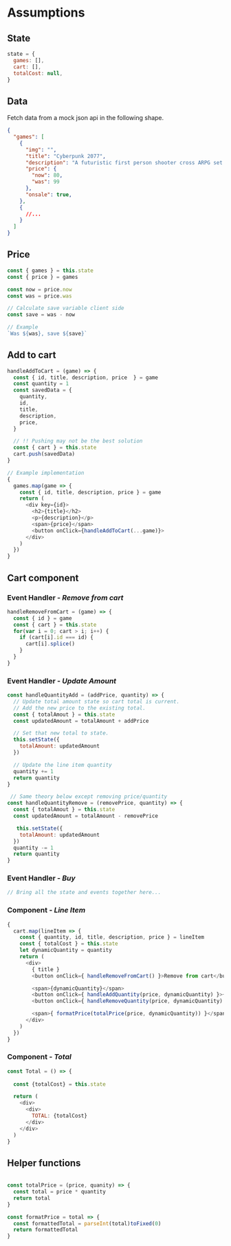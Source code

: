# **Assumptions**

## **State**

```javascript
state = {
  games: [],
  cart: [],
  totalCost: null,
}
```


## **Data**
Fetch data from a mock json api in the following shape. 
```json
{
  "games": [
    {
      "img": "",
      "title": "Cyberpunk 2077",
      "description": "A futuristic first person shooter cross ARPG set in the dystopian metropolis of Night City.",
      "price": {
        "now": 80,
        "was": 99
      },
      "onsale": true,
    },
    {
      //...
    }
  ]
}

```
## **Price**
```javascript
const { games } = this.state
const { price } = games

const now = price.now
const was = price.was 

// Calculate save variable client side
const save = was - now
```

```javascript
// Example
`Was ${was}, save ${save}`
```


## **Add to cart**
```javascript
handleAddToCart = (game) => {
  const { id, title, description, price  } = game
  const quantity = 1
  const savedData = {
    quantity,
    id,
    title,
    description,
    price,
  }

  // !! Pushing may not be the best solution
  const { cart } = this.state
  cart.push(savedData)
}

// Example implementation
{
  games.map(game => {
    const { id, title, description, price } = game
    return (
      <div key={id}>
        <h2>{title}</h2>
        <p>{description}</p>
        <span>{price}</span>
        <button onClick={handleAddToCart(...game)}>
      </div>
    )
  })
}

```
## **Cart component**
### **Event Handler** -  *Remove from cart*
```javascript
handleRemoveFromCart = (game) => {
  const { id } = game
  const { cart } = this.state
  for(var i = 0; cart > i; i++) {
    if (cart[i].id === id) {
      cart[i].splice()
    }
  }
}
```

### **Event Handler** - *Update Amount*

```javascript
const handleQuantityAdd = (addPrice, quantity) => {
  // Update total amount state so cart total is current.
  // Add the new price to the existing total.
  const { totalAmout } = this.state
  const updatedAmount = totalAmount + addPrice

  // Set that new total to state.
  this.setState({
    totalAmount: updatedAmount
  })

  // Update the line item quantity
  quantity += 1
  return quantity
}

 // Same theory below except removing price/quantity
const handleQuantityRemove = (removePrice, quantity) => {
  const { totalAmout } = this.state
  const updatedAmount = totalAmount - removePrice

   this.setState({
    totalAmount: updatedAmount
  })
  quantity -= 1
  return quantity
}
```

### **Event Handler** - *Buy*
```javascript 
// Bring all the state and events together here...
```

### **Component** - *Line Item*
```javascript
{
  cart.map(lineItem => {
    const { quantity, id, title, description, price } = lineItem
    const { totalCost } = this.state
    let dynamicQuantity = quantity
    return (
      <div>
        { title }
        <button onClick={ handleRemoveFromCart() }>Remove from cart</button>

        <span>{dynamicQuantity}</span>
        <button onClick={ handleAddQuantity(price, dynamicQuantity) }>+</button>
        <button onClick={ handleRemoveQuantity(price, dynamicQuantity) }>-</button>

        <span>{ formatPrice(totalPrice(price, dynamicQuantity)) }</span>
      </div>
    )
  })
}
```

### **Component** - *Total*
```javascript
const Total = () => {
  
  const {totalCost} = this.state

  return (
    <div>
      <div>
        TOTAL: {totalCost}
      </div>
    </div>
  )
}
```


## **Helper functions**
``` javascript
 
const totalPrice = (price, quanity) => {
  const total = price * quantity
  return total
}

const formatPrice = total => {
  const formattedTotal = parseInt(total)toFixed(0)
  return formattedTotal
}
```